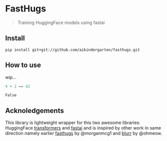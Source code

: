 # FastHugs
> Training HuggingFace models using fastai


## Install

`pip install git+git://github.com/aikindergarten/fasthugs.git`

## How to use

wip...

```python
4 + 2 == 42
```




    False



## Acknoledgements

This library is lightweight wrapper for this two awesome libraries: HuggingFace [transformers](https://github.com/huggingface/transformers/) and [fastai](https://github.com/fastai/fastai/) and is inspired by other work in same direction namely earlier [fasthugs](https://github.com/morganmcg1/fasthugs) by @morganmcg1 and [blurr](https://github.com/ohmeow/blurr) by @ohmeow.
